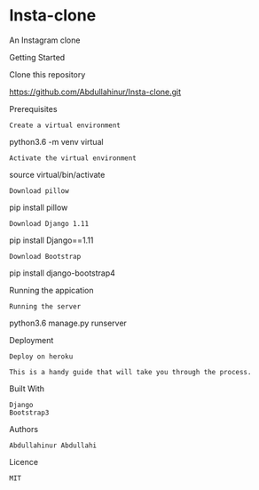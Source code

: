 # Insta-clone
An Instagram clone

Getting Started

Clone this repository

https://github.com/Abdullahinur/Insta-clone.git

Prerequisites

    Create a virtual environment

python3.6 -m venv virtual

    Activate the virtual environment

 source virtual/bin/activate

    Download pillow

 pip install pillow

    Download Django 1.11

pip install Django==1.11

    Download Bootstrap

 pip install django-bootstrap4

Running the appication

    Running the server

python3.6 manage.py runserver

Deployment

    Deploy on heroku

    This is a handy guide that will take you through the process.

Built With

    Django
    Bootstrap3

Authors

    Abdullahinur Abdullahi

Licence

    MIT
